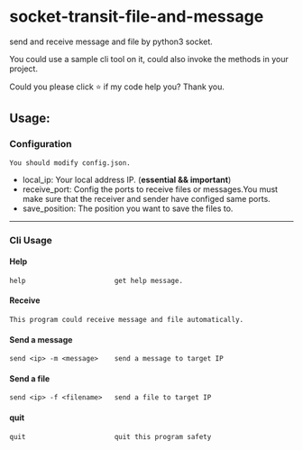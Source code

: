 # socket-transit-file-and-message
send and receive message and file by python3 socket.

You could use a sample cli tool on it, could also invoke the methods in your project.

Could you please click :star: if my code help you? Thank you.

## Usage:

### Configuration
    You should modify config.json.
   * local_ip: Your local address IP. (**essential && important**)
   * receive_port: Config the ports to receive files or messages.You must make sure that the receiver and sender have configed same ports.
   * save_position: The position you want to save the files to.
***
### Cli Usage

#### Help
    help                      get help message.
#### Receive
    This program could receive message and file automatically.
#### Send a message
    send <ip> -m <message>    send a message to target IP
#### Send a file
    send <ip> -f <filename>   send a file to target IP
#### quit
    quit                      quit this program safety
    